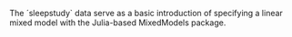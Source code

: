 The ´sleepstudy`  data serve as a basic introduction of specifying a linear mixed model with the Julia-based MixedModels package.

